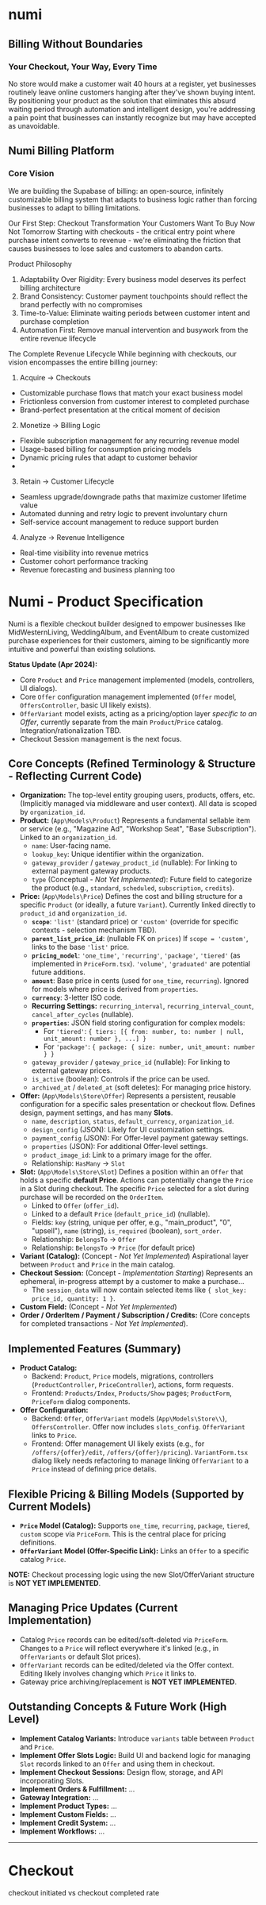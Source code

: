 # numi

## Billing Without Boundaries
### Your Checkout, Your Way, Every Time

No store would make a customer wait 40 hours at a register, yet businesses routinely leave online customers hanging after they've shown buying intent. By positioning your product as the solution that eliminates this absurd waiting period through automation and intelligent design, you're addressing a pain point that businesses can instantly recognize but may have accepted as unavoidable.

## Numi Billing Platform
### Core Vision

We are building the Supabase of billing: an open-source, infinitely customizable billing system that adapts to business logic rather than forcing businesses to adapt to billing limitations.

Our First Step: Checkout Transformation
Your Customers Want To Buy Now Not Tomorrow
Starting with checkouts - the critical entry point where purchase intent converts to revenue - we're eliminating the friction that causes businesses to lose sales and customers to abandon carts.

Product Philosophy
1. Adaptability Over Rigidity: Every business model deserves its perfect billing architecture
2. Brand Consistency: Customer payment touchpoints should reflect the brand perfectly with no compromises
3. Time-to-Value: Eliminate waiting periods between customer intent and purchase completion
4. Automation First: Remove manual intervention and busywork from the entire revenue lifecycle

The Complete Revenue Lifecycle
While beginning with checkouts, our vision encompasses the entire billing journey:

1. Acquire → Checkouts
* Customizable purchase flows that match your exact business model
* Frictionless conversion from customer interest to completed purchase
* Brand-perfect presentation at the critical moment of decision

2. Monetize → Billing Logic
* Flexible subscription management for any recurring revenue model
* Usage-based billing for consumption pricing models
* Dynamic pricing rules that adapt to customer behavior
*
3. Retain → Customer Lifecycle
* Seamless upgrade/downgrade paths that maximize customer lifetime value
* Automated dunning and retry logic to prevent involuntary churn
* Self-service account management to reduce support burden

4. Analyze → Revenue Intelligence
* Real-time visibility into revenue metrics
* Customer cohort performance tracking
* Revenue forecasting and business planning too


# Numi - Product Specification

Numi is a flexible checkout builder designed to empower businesses like MidWesternLiving, WeddingAlbum, and EventAlbum to create customized purchase experiences for their customers, aiming to be significantly more intuitive and powerful than existing solutions.

**Status Update (Apr 2024):** 
*   Core `Product` and `Price` management implemented (models, controllers, UI dialogs).
*   Core `Offer` configuration management implemented (`Offer` model, `OffersController`, basic UI likely exists).
*   `OfferVariant` model exists, acting as a pricing/option layer *specific to an Offer*, currently separate from the main `Product`/`Price` catalog. Integration/rationalization TBD.
*   Checkout Session management is the next focus.

## Core Concepts (Refined Terminology & Structure - Reflecting Current Code)

*   **Organization:** The top-level entity grouping users, products, offers, etc. (Implicitly managed via middleware and user context). All data is scoped by `organization_id`.
*   **Product:** (`App\Models\Product`) Represents a fundamental sellable item or service (e.g., "Magazine Ad", "Workshop Seat", "Base Subscription"). Linked to an `organization_id`.
    *   `name`: User-facing name.
    *   `lookup_key`: Unique identifier within the organization.
    *   `gateway_provider` / `gateway_product_id` (nullable): For linking to external payment gateway products.
    *   `type` (Conceptual - *Not Yet Implemented*): Future field to categorize the product (e.g., `standard`, `scheduled`, `subscription`, `credits`).
*   **Price:** (`App\Models\Price`) Defines the cost and billing structure for a specific `Product` (or ideally, a future `Variant`). Currently linked directly to `product_id` and `organization_id`.
    *   **`scope`**: `'list'` (standard price) or `'custom'` (override for specific contexts - selection mechanism TBD).
    *   **`parent_list_price_id`**: (nullable FK on `prices`) If `scope = 'custom'`, links to the base `'list'` price.
    *   **`pricing_model`**: `'one_time'`, `'recurring'`, `'package'`, `'tiered'` (as implemented in `PriceForm.tsx`). `'volume'`, `'graduated'` are potential future additions.
    *   **`amount`**: Base price in cents (used for `one_time`, `recurring`). Ignored for models where price is derived from `properties`.
    *   **`currency`**: 3-letter ISO code.
    *   **Recurring Settings:** `recurring_interval`, `recurring_interval_count`, `cancel_after_cycles` (nullable).
    *   **`properties`**: JSON field storing configuration for complex models:
        *   For `'tiered'`: `{ tiers: [{ from: number, to: number | null, unit_amount: number }, ...] }`
        *   For `'package'`: `{ package: { size: number, unit_amount: number } }`
    *   `gateway_provider` / `gateway_price_id` (nullable): For linking to external gateway prices.
    *   `is_active` (boolean): Controls if the price can be used.
    *   `archived_at` / `deleted_at` (soft deletes): For managing price history.
*   **Offer:** (`App\Models\Store\Offer`) Represents a persistent, reusable configuration for a specific sales presentation or checkout flow. Defines design, payment settings, and has many **Slots**.
    *   `name`, `description`, `status`, `default_currency`, `organization_id`.
    *   `design_config` (JSON): Likely for UI customization settings.
    *   `payment_config` (JSON): For Offer-level payment gateway settings.
    *   `properties` (JSON): For additional Offer-level settings.
    *   `product_image_id`: Link to a primary image for the offer.
    *   Relationship: `HasMany` -> `Slot`
*   **Slot:** (`App\Models\Store\Slot`) Defines a position within an `Offer` that holds a specific **default Price**. Actions can potentially change the `Price` in a Slot during checkout. The specific `Price` selected for a slot during purchase will be recorded on the `OrderItem`.
    *   Linked to `Offer` (`offer_id`).
    *   Linked to a default `Price` (`default_price_id`) (nullable).
    *   Fields: `key` (string, unique per offer, e.g., "main_product", "0", "upsell"), `name` (string), `is_required` (boolean), `sort_order`.
    *   Relationship: `BelongsTo` -> `Offer`
    *   Relationship: `BelongsTo` -> `Price` (for default price)
*   **Variant (Catalog):** (Concept - *Not Yet Implemented*) Aspirational layer between `Product` and `Price` in the main catalog.
*   **Checkout Session:** (Concept - *Implementation Starting*) Represents an ephemeral, in-progress attempt by a customer to make a purchase...
    *   The `session_data` will now contain selected items like `{ slot_key: price_id, quantity: 1 }`.
*   **Custom Field:** (Concept - *Not Yet Implemented*)
*   **Order / OrderItem / Payment / Subscription / Credits:** (Core concepts for completed transactions - *Not Yet Implemented*).

## Implemented Features (Summary)

*   **Product Catalog:**
    *   Backend: `Product`, `Price` models, migrations, controllers (`ProductController`, `PriceController`), actions, form requests.
    *   Frontend: `Products/Index`, `Products/Show` pages; `ProductForm`, `PriceForm` dialog components.
*   **Offer Configuration:**
    *   Backend: `Offer`, `OfferVariant` models (`App\Models\Store\\`), `OffersController`. Offer now includes `slots_config`. `OfferVariant` links to `Price`.
    *   Frontend: Offer management UI likely exists (e.g., for `/offers/{offer}/edit`, `/offers/{offer}/pricing`). `VariantForm.tsx` dialog likely needs refactoring to manage linking `OfferVariant` to a `Price` instead of defining price details.

## Flexible Pricing & Billing Models (Supported by Current Models)

*   **`Price` Model (Catalog):** Supports `one_time`, `recurring`, `package`, `tiered`, `custom` scope via `PriceForm`. This is the central place for pricing definitions.
*   **`OfferVariant` Model (Offer-Specific Link):** Links an `Offer` to a specific catalog `Price`.

**NOTE:** Checkout processing logic using the new Slot/OfferVariant structure is **NOT YET IMPLEMENTED**.

## Managing Price Updates (Current Implementation)

*   Catalog `Price` records can be edited/soft-deleted via `PriceForm`. Changes to a `Price` will reflect everywhere it's linked (e.g., in `OfferVariants` or default Slot prices).
*   `OfferVariant` records can be edited/deleted via the Offer context. Editing likely involves changing which `Price` it links to.
*   Gateway price archiving/replacement is **NOT YET IMPLEMENTED**.

## Outstanding Concepts & Future Work (High Level)

*   **Implement Catalog Variants:** Introduce `variants` table between `Product` and `Price`.
*   **Implement Offer Slots Logic:** Build UI and backend logic for managing `Slot` records linked to an `Offer` and using them in checkout.
*   **Implement Checkout Sessions:** Design flow, storage, and API incorporating Slots.
*   **Implement Orders & Fulfillment:** ...
*   **Gateway Integration:** ...
*   **Implement Product Types:** ...
*   **Implement Custom Fields:** ...
*   **Implement Credit System:** ...
*   **Implement Workflows:** ...

---

# Checkout

checkout initiated vs checkout completed rate 
